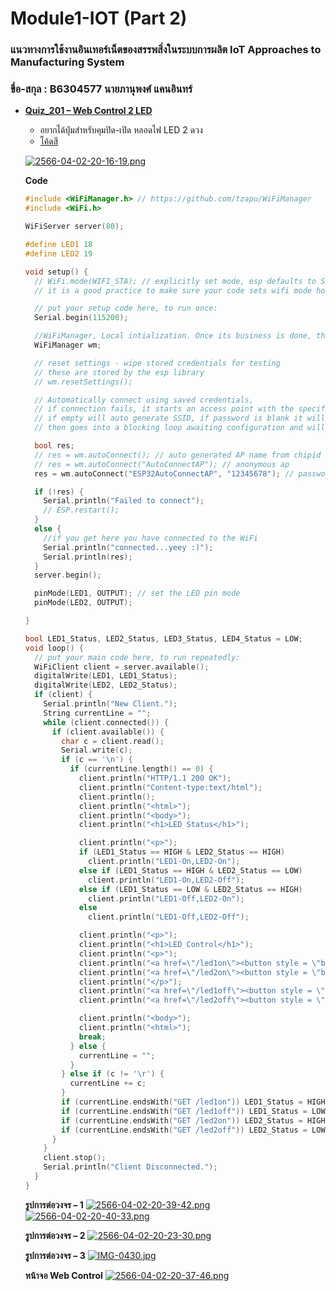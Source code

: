 # Module1-IOT (Part 2)

### แนวทางการใช้งานอินเทอร์เน็ตของสรรพสิ่งในระบบการผลิต IoT Approaches to Manufacturing System
### ขื่อ-สกุล : B6304577 นายภานุพงศ์ แคนอินทร์

* [__Quiz_201 – Web Control 2 LED__](https://github.com/panupongKanin/Embedded_Systems-2565/tree/main/Module1-IOT%20(Part%202)%20/Quiz_201)
  - อยากได้ปุ่มสำหรับคุมปิด-เปิด หลอดไฟ LED 2 ดวง
  - [โค้ดสี](https://www.colorhexa.com/008cba?fbclid=IwAR3dIZ_gRgDWmREmnzuknLbMxV3pOHy4YIPuLEz8-ZzTOX2VhWxcH2QjLGk)

  [![2566-04-02-20-16-19.png](https://i.postimg.cc/x1sNb3Yk/2566-04-02-20-16-19.png)](https://postimg.cc/K1M86L1F)

  
  
  __Code__

  ```c++
  #include <WiFiManager.h> // https://github.com/tzapu/WiFiManager
  #include <WiFi.h>

  WiFiServer server(80);

  #define LED1 18
  #define LED2 19

  void setup() {
    // WiFi.mode(WIFI_STA); // explicitly set mode, esp defaults to STA+AP
    // it is a good practice to make sure your code sets wifi mode how you want it.

    // put your setup code here, to run once:
    Serial.begin(115200);

    //WiFiManager, Local intialization. Once its business is done, there is no need to keep it around
    WiFiManager wm;

    // reset settings - wipe stored credentials for testing
    // these are stored by the esp library
    // wm.resetSettings();

    // Automatically connect using saved credentials,
    // if connection fails, it starts an access point with the specified name ( "AutoConnectAP"),
    // if empty will auto generate SSID, if password is blank it will be anonymous AP (wm.autoConnect())
    // then goes into a blocking loop awaiting configuration and will return success result

    bool res;
    // res = wm.autoConnect(); // auto generated AP name from chipid
    // res = wm.autoConnect("AutoConnectAP"); // anonymous ap
    res = wm.autoConnect("ESP32AutoConnectAP", "12345678"); // password protected ap

    if (!res) {
      Serial.println("Failed to connect");
      // ESP.restart();
    }
    else {
      //if you get here you have connected to the WiFi
      Serial.println("connected...yeey :)");
      Serial.println(res);
    }
    server.begin();

    pinMode(LED1, OUTPUT); // set the LED pin mode
    pinMode(LED2, OUTPUT);

  }

  bool LED1_Status, LED2_Status, LED3_Status, LED4_Status = LOW;
  void loop() {
    // put your main code here, to run repeatedly:
    WiFiClient client = server.available();
    digitalWrite(LED1, LED1_Status);
    digitalWrite(LED2, LED2_Status);
    if (client) {
      Serial.println("New Client.");
      String currentLine = "";
      while (client.connected()) {
        if (client.available()) {
          char c = client.read();
          Serial.write(c);
          if (c == '\n') {
            if (currentLine.length() == 0) {
              client.println("HTTP/1.1 200 OK");
              client.println("Content-type:text/html");
              client.println();
              client.println("<html>");
              client.println("<body>");
              client.println("<h1>LED Status</h1>");

              client.println("<p>");
              if (LED1_Status == HIGH & LED2_Status == HIGH)
                client.println("LED1-On,LED2-On");
              else if (LED1_Status == HIGH & LED2_Status == LOW)
                client.println("LED1-On,LED2-Off");
              else if (LED1_Status == LOW & LED2_Status == HIGH)
                client.println("LED1-Off,LED2-On");
              else
                client.println("LED1-Off,LED2-Off");

              client.println("<p>");
              client.println("<h1>LED Control</h1>");
              client.println("<p>");
              client.println("<a href=\"/led1on\"><button style = \"background-color: #f44336;\">LED1 On</button></a>");
              client.println("<a href=\"/led2on\"><button style = \"background-color: #f44336;\">LED2 On</button></a>");
              client.println("</p>");
              client.println("<a href=\"/led1off\"><button style = \"background-color: #008CBA;\">LED1 Off</button></a>");
              client.println("<a href=\"/led2off\"><button style = \"background-color: #008CBA;\">LED2 Off</button></a>");

              client.println("<body>");
              client.println("<html>");
              break;
            } else {
              currentLine = "";
            }
          } else if (c != '\r') {
            currentLine += c;
          }
          if (currentLine.endsWith("GET /led1on")) LED1_Status = HIGH;
          if (currentLine.endsWith("GET /led1off")) LED1_Status = LOW;
          if (currentLine.endsWith("GET /led2on")) LED2_Status = HIGH;
          if (currentLine.endsWith("GET /led2off")) LED2_Status = LOW;
        }
      }
      client.stop();
      Serial.println("Client Disconnected.");
    }
  }
  ```

  __รูปการต่อวงจร – 1__
  [![2566-04-02-20-39-42.png](https://i.postimg.cc/fL4869yb/2566-04-02-20-39-42.png)](https://postimg.cc/kVcNSDxr)
  [![2566-04-02-20-40-33.png](https://i.postimg.cc/qBwGGYsq/2566-04-02-20-40-33.png)](https://postimg.cc/V5SMfKHP)
  
  __รูปการต่อวงจร – 2__
  [![2566-04-02-20-23-30.png](https://i.postimg.cc/zXrxd8hC/2566-04-02-20-23-30.png)](https://postimg.cc/230dyp2y)

  __รูปการต่อวงจร – 3__
  [![IMG-0430.jpg](https://i.postimg.cc/Bvr5SwcN/IMG-0430.jpg)](https://postimg.cc/PLMvKy78)

  __หน้าจอ Web Control__
  [![2566-04-02-20-37-46.png](https://i.postimg.cc/qMD3B5pn/2566-04-02-20-37-46.png)](https://postimg.cc/JGJnPKD4)


